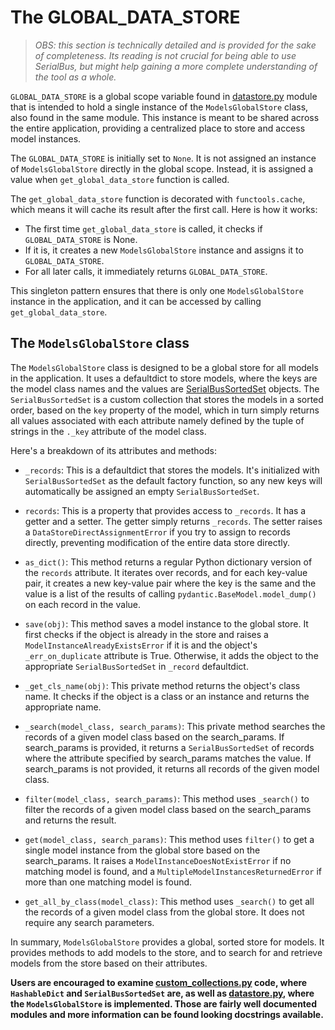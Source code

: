 # The GLOBAL_DATA_STORE
> *OBS: this section is technically detailed and is provided for the sake of completeness. Its reading is not 
> crucial for being able to use SerialBus, but might help gaining a more complete understanding of the
> tool as a whole.*

`GLOBAL_DATA_STORE` is a global scope variable found in [datastore.py](/serial_bus/datastore.py) module that 
is intended to hold a single instance of the `ModelsGlobalStore` class, also found in the same module. This instance 
is meant to be shared across the entire application, providing a centralized place to store and access model instances.

The `GLOBAL_DATA_STORE` is initially set to `None`. It is not assigned an instance of `ModelsGlobalStore` directly 
in the global scope. Instead, it is assigned a value when `get_global_data_store` function is called.

The `get_global_data_store` function is decorated with `functools.cache`, which means it will cache its result after 
the first call. Here is how it works:
- The first time `get_global_data_store` is called, it checks if `GLOBAL_DATA_STORE` is None. 
- If it is, it creates a new `ModelsGlobalStore` instance and assigns it to `GLOBAL_DATA_STORE`.
- For all later calls, it immediately returns `GLOBAL_DATA_STORE`.

This singleton pattern ensures that there is only one `ModelsGlobalStore` instance in the application, and it can be 
accessed by calling `get_global_data_store`.

## The `ModelsGlobalStore` class
The `ModelsGlobalStore` class is designed to be a global store for all models in the application. It uses a 
defaultdict to store models, where the keys are the model class names and the values are [SerialBusSortedSet](/serial_bus/custom_collections.py) objects. The `SerialBusSortedSet` is a custom collection that 
stores the models in a sorted order, based on the `key` property of the model, which in turn simply returns all 
values associated with each attribute namely defined by the tuple of strings in the `._key` attribute of the model 
class.

Here's a breakdown of its attributes and methods:

- `_records`: This is a defaultdict that stores the models. It's initialized with `SerialBusSortedSet` as the 
  default factory function, so any new keys will automatically be assigned an empty `SerialBusSortedSet`.

- `records`: This is a property that provides access to `_records`. It has a getter and a setter. The getter simply 
  returns `_records`. The setter raises a `DataStoreDirectAssignmentError` if you try to assign to records directly, 
  preventing modification of the entire data store directly.

- `as_dict()`: This method returns a regular Python dictionary version of the `records` attribute. It iterates over 
  records, and for each key-value pair, it creates a new key-value pair where the key is the same and the value is a 
  list of the results of calling `pydantic.BaseModel.model_dump()` on each record in the value.

- `save(obj)`: This method saves a model instance to the global store. It first checks if the object is already in 
  the store and raises a `ModelInstanceAlreadyExistsError` if it is and the object's `_err_on_duplicate` attribute is True. 
  Otherwise, it adds the object to the appropriate `SerialBusSortedSet` in `_record` defaultdict.

- `_get_cls_name(obj)`: This private method returns the object's class name. It checks if the object is a class or 
  an instance and returns the appropriate name.

- `_search(model_class, search_params)`: This private method searches the records of a given model class based on 
  the search_params. If search_params is provided, it returns a `SerialBusSortedSet` of records where the 
  attribute specified by search_params matches the value. If search_params is not provided, it returns all records 
  of the given model class.

- `filter(model_class, search_params)`: This method uses `_search()` to filter the records of a given model class 
  based on the search_params and returns the result.

- `get(model_class, search_params)`: This method uses `filter()` to get a single model instance from the global store 
  based on the search_params. It raises a `ModelInstanceDoesNotExistError` if no matching model is found, and a 
  `MultipleModelInstancesReturnedError` if more than one matching model is found.

- `get_all_by_class(model_class)`: This method uses `_search()` to get all the records of a given model class from 
  the global store. It does not require any search parameters. 


In summary, `ModelsGlobalStore` provides a global, sorted store for models. It provides methods to add models to the 
store, and to search for and retrieve models from the store based on their attributes. 

**Users are encouraged to examine [custom_collections.py](/serial_bus/custom_collections.py) code, where `HashableDict`
and `SerialBusSortedSet` are, as well as [datastore.py](/serial_bus/datastore.py), where the `ModelsGlobalStore` is 
implemented. Those are fairly well documented modules and more information can be found looking docstrings available.**